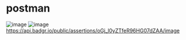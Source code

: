 # postman

![image](https://github.com/JSini/postman/assets/79960101/384169ee-2fde-4a54-85c3-75b96e03079d)
![image](https://github.com/JSini/postman/assets/79960101/411032e1-1e18-4564-9a71-bdd02767423b)
https://api.badgr.io/public/assertions/oGj_l0yZTfeR96HG07dZAA/image
